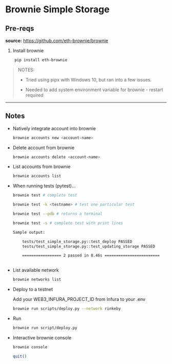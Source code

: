 # Brownie Simple Storage

## Pre-reqs
**source:** https://github.com/eth-brownie/brownie

1. Install brownie

```bash
    pip install eth-brownie
```
   
> NOTES:
>  
>   - Tried using pipx with Windows 10, but ran into a few issues.
> 
>   - Needed to add system environment variable for brownie - restart required

---

## Notes

- Natively integrate account into brownie

    ```bash
    brownie accounts new <account-name>
    ```

- Delete account from brownie

    ```bash
    brownie accounts delete <account-name>
    ```

- List accounts from brownie

    ```bash
    brownie accounts list
    ```
- When running tests (pytest)...

    ```bash
    brownie test # complete test

    brownie test -k <testname> # test one particular test

    brownie test --pdb # returns a terminal

    brownie test -s # complete test with print lines

    Sample output:

        tests/test_simple_storage.py::test_deploy PASSED
        tests/test_simple_storage.py::test_updating_storage PASSED

        ================= 2 passed in 8.46s ======================== 
            
    ```
- List available network
  
  ```bash
  brownie networks list
  ```

- Deploy to a testnet
    
    Add your WEB3_INFURA_PROJECT_ID from Infura to your .env 

    ```bash
    brownie run scripts/deploy.py --network rinkeby
    ```

- Run

    ```bash
    brownie run script/deploy.py
    ```

- Interactive brownie console

    ```bash
    brownie console

    quit()
    ```